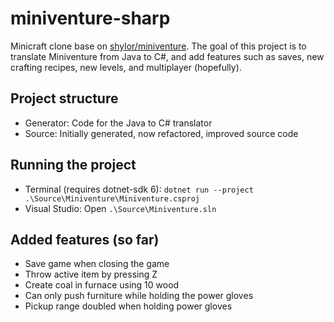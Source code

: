 # miniventure-sharp

Minicraft clone base on [shylor/miniventure](https://github.com/shylor/miniventure). The goal of this project is to translate Miniventure from Java to C#, and add features such as saves, new crafting recipes, new levels, and multiplayer (hopefully).

## Project structure

- Generator: Code for the Java to C# translator
- Source: Initially generated, now refactored, improved source code

## Running the project

- Terminal (requires dotnet-sdk 6): `dotnet run --project .\Source\Miniventure\Miniventure.csproj`
- Visual Studio: Open `.\Source\Miniventure.sln`

## Added features (so far)

- Save game when closing the game
- Throw active item by pressing Z
- Create coal in furnace using 10 wood
- Can only push furniture while holding the power gloves
- Pickup range doubled when holding power gloves

